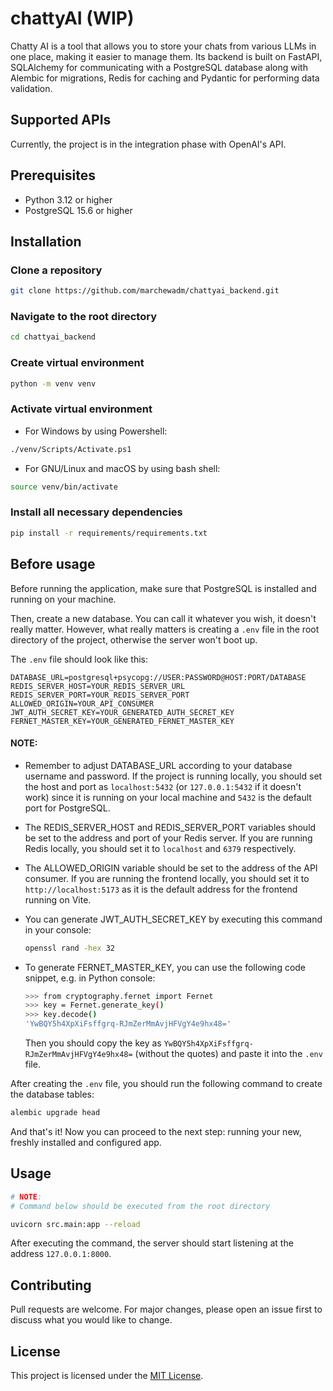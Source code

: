 # chattyAI (WIP)

Chatty AI is a tool that allows you to store your chats from various LLMs in one place, making it easier to manage them.
Its backend is built on FastAPI, SQLAlchemy for communicating with a PostgreSQL database along with Alembic for migrations, Redis for caching and Pydantic for performing data validation.

## Supported APIs

Currently, the project is in the integration phase with OpenAI's API.

## Prerequisites

- Python 3.12 or higher
- PostgreSQL 15.6 or higher

## Installation

### Clone a repository

```bash
git clone https://github.com/marchewadm/chattyai_backend.git
```

### Navigate to the root directory

```bash
cd chattyai_backend
```

### Create virtual environment

```bash
python -m venv venv
```

### Activate virtual environment

- For Windows by using Powershell:

```bash
./venv/Scripts/Activate.ps1
```

- For GNU/Linux and macOS by using bash shell:

```bash
source venv/bin/activate
```

### Install all necessary dependencies

```bash
pip install -r requirements/requirements.txt
```

## Before usage

Before running the application, make sure that PostgreSQL is installed and running on your machine.

Then, create a new database. You can call it whatever you wish, it doesn't really matter. However, what really matters is creating a `.env` file in the root directory of the project, otherwise the server won't boot up.

The `.env` file should look like this:

```
DATABASE_URL=postgresql+psycopg://USER:PASSWORD@HOST:PORT/DATABASE
REDIS_SERVER_HOST=YOUR_REDIS_SERVER_URL
REDIS_SERVER_PORT=YOUR_REDIS_SERVER_PORT
ALLOWED_ORIGIN=YOUR_API_CONSUMER
JWT_AUTH_SECRET_KEY=YOUR_GENERATED_AUTH_SECRET_KEY
FERNET_MASTER_KEY=YOUR_GENERATED_FERNET_MASTER_KEY
```

#### NOTE:
- Remember to adjust DATABASE_URL according to your database username and password. If the project is running locally, you should set the host and port as `localhost:5432` (or `127.0.0.1:5432` if it doesn't work) since it is running on your local machine and `5432` is the default port for PostgreSQL.

- The REDIS_SERVER_HOST and REDIS_SERVER_PORT variables should be set to the address and port of your Redis server. If you are running Redis locally, you should set it to `localhost` and `6379` respectively.

- The ALLOWED_ORIGIN variable should be set to the address of the API consumer. If you are running the frontend locally, you should set it to `http://localhost:5173` as it is the default address for the frontend running on Vite.

- You can generate JWT_AUTH_SECRET_KEY by executing this command in your console:
  ```bash
  openssl rand -hex 32
  ```

- To generate FERNET_MASTER_KEY, you can use the following code snippet, e.g. in Python console:
  ```bash
  >>> from cryptography.fernet import Fernet
  >>> key = Fernet.generate_key()
  >>> key.decode()
  'YwBQY5h4XpXiFsffgrq-RJmZerMmAvjHFVgY4e9hx48='
  ```
  Then you should copy the key as `YwBQY5h4XpXiFsffgrq-RJmZerMmAvjHFVgY4e9hx48=` (without the quotes) and paste it into the `.env` file.

After creating the `.env` file, you should run the following command to create the database tables:

```bash
alembic upgrade head
```

And that's it! Now you can proceed to the next step: running your new, freshly installed and configured app.

## Usage

```bash
# NOTE:
# Command below should be executed from the root directory

uvicorn src.main:app --reload
```

After executing the command, the server should start listening at the address `127.0.0.1:8000`.

## Contributing

Pull requests are welcome. For major changes, please open an issue first
to discuss what you would like to change.

## License

This project is licensed under the [MIT License](https://choosealicense.com/licenses/mit/).
